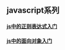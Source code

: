 ## javascript系列
#### [js中的正则表达式入门](https://github.com/chenermeng/blog/issues/1)
#### [js中的面向对象入门](https://github.com/chenermeng/blog/issues/2)
